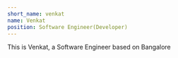 ```yaml
---
short_name: venkat
name: Venkat
position: Software Engineer(Developer)
---
```

This is Venkat, a Software Engineer based on Bangalore